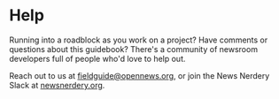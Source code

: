 # Help

Running into a roadblock as you work on a project? Have comments or questions about this guidebook? There's a community of newsroom developers full of people who'd love to help out.

Reach out to us at [fieldguide@opennews.org](mailto:fieldguide@opennews.org), or join the News Nerdery Slack at [newsnerdery.org](http://newsnerdery.org/).
